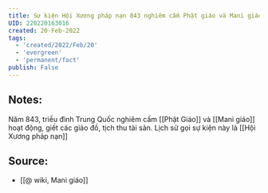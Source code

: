```yaml
---
title: Sự kiện Hội Xương pháp nạn 843 nghiêm cấm Phật giáo và Mani giáo hoạt động
UID: 220220163016
created: 20-Feb-2022
tags:
  - 'created/2022/Feb/20'
  - 'evergreen'
  - 'permanent/fact'
publish: False
---
```

## Notes:
Năm 843, triều đình Trung Quốc nghiêm cấm [[Phật Giáo]] và [[Mani giáo]] hoạt động, giết các giáo đồ, tịch thu tài sản. Lịch sử gọi sự kiện này là [[Hội Xương pháp nạn]]

## Source:
- [[@ wiki, Mani giáo]]


